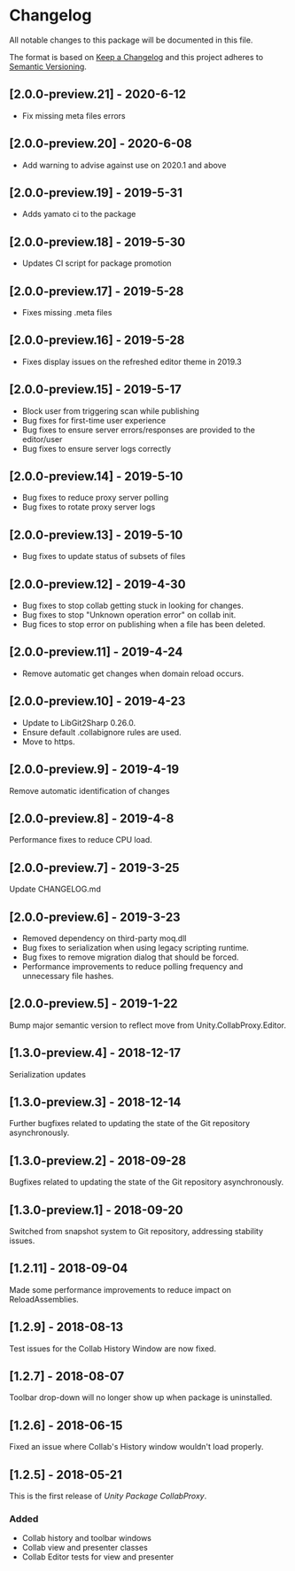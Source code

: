 # Changelog
All notable changes to this package will be documented in this file.

The format is based on [Keep a Changelog](https://keepachangelog.com/en/1.0.0/)
and this project adheres to [Semantic Versioning](https://semver.org/spec/v2.0.0.html).

## [2.0.0-preview.21] - 2020-6-12
- Fix missing meta files errors

## [2.0.0-preview.20] - 2020-6-08
- Add warning to advise against use on 2020.1 and above

## [2.0.0-preview.19] - 2019-5-31
- Adds yamato ci to the package

## [2.0.0-preview.18] - 2019-5-30
- Updates CI script for package promotion

## [2.0.0-preview.17] - 2019-5-28
- Fixes missing .meta files

## [2.0.0-preview.16] - 2019-5-28
- Fixes display issues on the refreshed editor theme in 2019.3

## [2.0.0-preview.15] - 2019-5-17
- Block user from triggering scan while publishing
- Bug fixes for first-time user experience
- Bug fixes to ensure server errors/responses are provided to the editor/user
- Bug fixes to ensure server logs correctly

## [2.0.0-preview.14] - 2019-5-10
- Bug fixes to reduce proxy server polling
- Bug fixes to rotate proxy server logs

## [2.0.0-preview.13] - 2019-5-10
- Bug fixes to update status of subsets of files

## [2.0.0-preview.12] - 2019-4-30
- Bug fixes to stop collab getting stuck in looking for changes.
- Bug fixes to stop "Unknown operation error" on collab init.
- Bug fices to stop error on publishing when a file has been deleted.

## [2.0.0-preview.11] - 2019-4-24
- Remove automatic get changes when domain reload occurs.

## [2.0.0-preview.10] - 2019-4-23
- Update to LibGit2Sharp 0.26.0.
- Ensure default .collabignore rules are used.
- Move to https.

## [2.0.0-preview.9] - 2019-4-19
Remove automatic identification of changes

## [2.0.0-preview.8] - 2019-4-8
Performance fixes to reduce CPU load.

## [2.0.0-preview.7] - 2019-3-25
Update CHANGELOG.md

## [2.0.0-preview.6] - 2019-3-23
- Removed dependency on third-party moq.dll
- Bug fixes to serialization when using legacy scripting runtime.
- Bug fixes to remove migration dialog that should be forced.
- Performance improvements to reduce polling frequency and unnecessary file hashes.

## [2.0.0-preview.5] - 2019-1-22
Bump major semantic version to reflect move from Unity.CollabProxy.Editor.

## [1.3.0-preview.4] - 2018-12-17
Serialization updates

## [1.3.0-preview.3] - 2018-12-14
Further bugfixes related to updating the state of the Git repository asynchronously.

## [1.3.0-preview.2] - 2018-09-28
Bugfixes related to updating the state of the Git repository asynchronously.

## [1.3.0-preview.1] - 2018-09-20
Switched from snapshot system to Git repository, addressing stability issues.

## [1.2.11] - 2018-09-04
Made some performance improvements to reduce impact on ReloadAssemblies.

## [1.2.9] - 2018-08-13
Test issues for the Collab History Window are now fixed.

## [1.2.7] - 2018-08-07
Toolbar drop-down will no longer show up when package is uninstalled.

## [1.2.6] - 2018-06-15
Fixed an issue where Collab's History window wouldn't load properly.

## [1.2.5] - 2018-05-21
This is the first release of *Unity Package CollabProxy*.

### Added
- Collab history and toolbar windows
- Collab view and presenter classes
- Collab Editor tests for view and presenter
